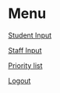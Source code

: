 <html>
<body>
<h1>Menu</h1>

<p><a href="student">Student Input</a></p>
<p><a href="staff">Staff Input</a></p>
<p><a href="ejkesler.github.io/air_conditioning.github.io">Priority list</a></p>
<p><a href="coolmathgames.com">Logout</a></p>
